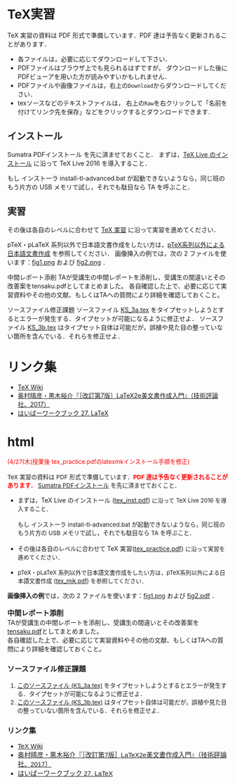# TeX実習
TeX 実習の資料は PDF 形式で準備しています．PDF 達は予告なく更新されることがあります．

- 各ファイルは，必要に応じてダウンロードして下さい．
- PDFファイルはブラウザ上でも見られるはずですが，
  ダウンロードした後にPDFビューアを用いた方が読みやすいかもしれません．
- PDFファイルや画像ファイルは，右上の`Download`からダウンロードしてください．
- texソースなどのテキストファイルは，
  右上の`Raw`を右クリックして「名前を付けてリンク先を保存」などをクリックするとダウンロードできます．

## インストール
Sumatra PDFインストール を先に済ませておくこと．
まずは，[TeX Live のインストール](tex_inst.pdf) に沿って TeX Live 2016 を導入すること．

もし インストーラ install-tl-advanced.bat が起動できないようなら，同じ班のもう片方の USB メモリで試し，それでも駄目なら TA を呼ぶこと．

## 実習
その後は各自のレベルに合わせて [TeX 実習](tex_practice.pdf) に沿って実習を進めてください．

pTeX・pLaTeX 系列以外で日本語文書作成をしたい方は，[pTeX系列以外による日本語文書作成](tex_mik.pdf) を参照してください．
画像挿入の例では，次の 2 ファイルを使います：[fig1.png](fig1.png) および [fig2.png](fig2.pdf) ．

中間レポート添削
TAが受講生の中間レポートを添削し、受講生の間違いとその改善案をtensaku.pdfとしてまとめました。
各自確認した上で、必要に応じて実習資料やその他の文献、もしくはTAへの質問により詳細を確認しておくこと。

ソースファイル修正課題
ソースファイル [KS_3a.tex](KS_3a.tex) をタイプセットしようとするとエラーが発生する．タイプセットが可能になるように修正せよ．
ソースファイル [KS_3b.tex](KS_3b.tex) はタイプセット自体は可能だが，誤植や見た目の整っていない箇所を含んでいる．それらを修正せよ．

# リンク集
- [TeX Wiki](https://texwiki.texjp.org)
- [奥村晴彦・黒木裕介『［改訂第7版］LaTeX2e美文書作成入門』（技術評論社、2017）](http://gihyo.jp/book/2017/978-4-7741-8705-1)
- [はいぱーワークブック 27. LaTeX](http://hwb.ecc.u-tokyo.ac.jp/current/applications/latex/)


# html
<div><span style="font-size:10pt"><span style="color:rgb(255,0,0)">(4/27(木)授業後 tex_practice.pdfのlatexmkインストール手順を修正)</span><br>
<br>
TeX 実習の資料は PDF 形式で準備しています．<font color="#ff0000"><b>PDF 達は予告なく更新されることがあります．</b></font>&nbsp;<a href="https://sites.google.com/a/utmsks.net/material/home/pdf_reader" target="_blank">Sumatra PDFインストール</a>&nbsp;を先に済ませておくこと．</span></div>
<div>
<ul><li><span style="font-size:10pt">まずは，</span>TeX Live のインストール (<a href="https://docs.google.com/viewer?a=v&amp;pid=sites&amp;srcid=dXRtc2tzLm5ldHxtYXRlcmlhbHxneDplY2QxN2I1MThkNTM3ODA" target="_blank">tex_inst.pdf</a>)<font size="2">&nbsp;に沿って TeX Live 2016 を導入すること．</font><br>
<span style="font-size:10pt"><br>
もし インストーラ install-tl-advanced.bat が</span><span style="font-size:10pt">起動できないようなら，同じ班のもう片方の USB メモリで試し，それでも駄目なら TA を呼ぶこと．<br>
<br>
</span></li>
<li><span style="font-size:10pt">その後は各自のレベルに合わせて&nbsp;</span>TeX 実習(<a href="https://docs.google.com/viewer?a=v&amp;pid=sites&amp;srcid=dXRtc2tzLm5ldHxtYXRlcmlhbHxneDo0MDY1MDlmZjM1NDE5OTk0" target="_blank">tex_practice.pdf</a>)&nbsp;<font size="2">に沿って実習を進めてください．<br>
<br>
</font></li>
<li><font size="2">pTeX・pLaTeX 系列以外で日本語文書作成をしたい方は，pTeX系列以外による日本語文書作成 (<a href="http://docs.google.com/viewer?a=v&amp;pid=sites&amp;srcid=dXRtc2tzLm5ldHxtYXRlcmlhbHxneDo0MmMyNGMyNjllN2YyOWI" target="_blank">tex_mik.pdf</a>) を参照してください．</font></li></ul>
</div>
<div>
<div><b>画像挿入の例</b>では，次の 2 ファイルを使います：<a href="http://material.utmsks.net/home/platex2017/fig1.png?attredirects=0&amp;d=1" style="font-size:10pt">fig1.png</a>&nbsp;および&nbsp;<a href="http://material.utmsks.net/home/platex2017/fig2.pdf?attredirects=0&amp;d=1">fig2.pdf</a>&nbsp;．<br>
<br>
<font size="3"><b>中間レポート添削</b></font><br>
TAが受講生の中間レポートを添削し、受講生の間違いとその改善案を<a href="https://sites.google.com/a/utmsks.net/material/home/platex2017/tensaku.pdf?attredirects=0&amp;d=1" target="_blank">tensaku.pdf</a>としてまとめました。<br>
各自確認した上で、必要に応じて実習資料やその他の文献、もしくはTAへの質問により詳細を確認しておくこと。<br>
</div>
<h3>ソースファイル修正課題</h3>
<div>
<ol style="font-size:13.3333330154419px"><li><a href="http://material.utmsks.net/home/platex2017/KS_3a.tex?attredirects=0&amp;d=1">このソースファイル (KS_3a.tex)</a>&nbsp;をタイプセットしようとするとエラーが発生する．タイプセットが可能になるように修正せよ．</li>
<li><a href="http://material.utmsks.net/home/platex2017/KS_3b.tex?attredirects=0&amp;d=1">このソースファイル (KS_3b.tex)</a>&nbsp;はタイプセット自体は可能だが，誤植や見た目の整っていない箇所を含んでいる．それらを修正せよ．</li>
</ol>
<h3>リンク集</h3>
</div>
</div>
<div>
<ul><li><span><span style="font-size:14.6667px;font-family:Arial;color:rgb(0,0,0);vertical-align:baseline;white-space:pre-wrap"><a href="https://texwiki.texjp.org" target="_blank">TeX Wiki</a></span></span></li>
<li><span><span style="font-size:14.6667px;font-family:Arial;color:rgb(0,0,0);vertical-align:baseline;white-space:pre-wrap"><a href="http://gihyo.jp/book/2017/978-4-7741-8705-1" target="_blank">奥村晴彦・黒木裕介『［改訂第7版］LaTeX2e美文書作成入門』（技術評論社、2017）</a></span></span></li>
<li><span><span style="font-size:14.6667px;font-family:Arial;color:rgb(0,0,0);vertical-align:baseline;white-space:pre-wrap"><a href="http://hwb.ecc.u-tokyo.ac.jp/current/applications/latex/" target="_blank">はいぱーワークブック 27. LaTeX</a></span></span></li></ul>
</div>
